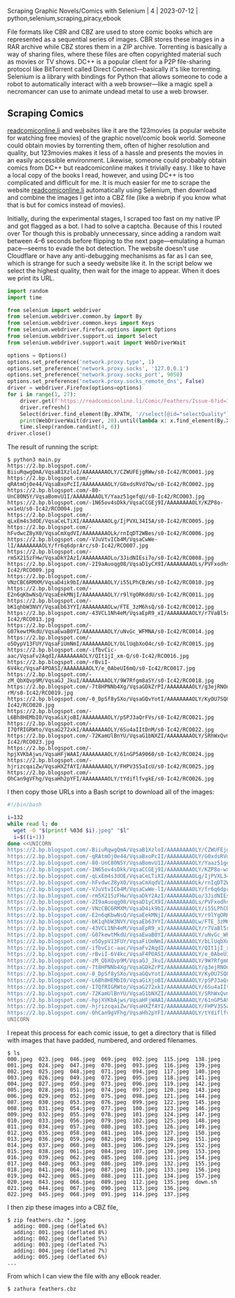 Scraping Graphic Novels/Comics with Selenium | 4 | 2023-07-12 | python,selenium,scraping,piracy,ebook

File formats like CBR and CBZ are used to store comic books which are represented as a sequential series of images. CBR stores these images in a RAR archive while CBZ stores them in a ZIP archive. Torrenting is basically a way of sharing files, where these files are often copyrighted material such as movies or TV shows. DC++ is a popular client for a P2P file-sharing protocol like BitTorrent called Direct Connect—basically it's like torrenting. Selenium is a library with bindings for Python that allows someone to code a robot to automatically interact with a web browser—like a magic spell a necromancer can use to animate undead metal to use a web browser.

## Scraping Comics

[readcomiconline.li](https://readcomiconline.li/) and websites like it are the 123movies (a popular website for watching free movies) of the graphic novel/comic book world. Someone could obtain movies by torrenting them, often of higher resolution and quality, but 123movies makes it less of a hassle and presents the movies in an easily accessible environment. Likewise, someone could probably obtain comics from DC++ but readcomiconline makes it trivially easy. I like to have a local copy of the books I read, however, and using DC++ is too complicated and difficult for me. It is much easier for me to scrape the website [readcomiconline.li](https://readcomiconline.li/) automatically using Selenium, then download and combine the images I get into a CBZ file (like a webrip if you know what that is but for comics instead of movies).

Initially, during the experimental stages, I scraped too fast on my native IP and got flagged as a bot. I had to solve a captcha. Because of this I routed over Tor though this is probably unnecessary, since adding a random wait between 4–6 seconds before flipping to the next page—emulating a human pace—seems to evade the bot detection. The website doesn't use Cloudflare or have any anti-debugging mechanisms as far as I can see, which is strange for such a seedy website like it. In the script below we select the highest quality, then wait for the image to appear. When it does we print its URL.

```py
import random
import time

from selenium import webdriver
from selenium.webdriver.common.by import By
from selenium.webdriver.common.keys import Keys
from selenium.webdriver.firefox.options import Options
from selenium.webdriver.support.ui import Select
from selenium.webdriver.support.wait import WebDriverWait

options = Options()
options.set_preference('network.proxy.type', 1)
options.set_preference('network.proxy.socks', '127.0.0.1')
options.set_preference('network.proxy.socks_port', 9050)
options.set_preference('network.proxy.socks_remote_dns', False)
driver = webdriver.Firefox(options=options)
for i in range(1, 27):
    driver.get(f'https://readcomiconline.li/Comic/Feathers/Issue-6?id=16783#{i}')
    driver.refresh()
    Select(driver.find_element(By.XPATH, '//select[@id="selectQuality"]')).select_by_value('hq')
    print(WebDriverWait(driver, 20).until(lambda x: x.find_element(By.XPATH, '//img[@id="imgCurrent"]')).get_attribute('src'))
    time.sleep(random.randint(4, 6))
driver.close()
```

The result of running the script:

```
$ python3 main.py
https://2.bp.blogspot.com/-BiiuRqwgQmA/VqsaB1XzloI/AAAAAAAAOLY/CZWUFEjgRWw/s0-Ic42/RCO001.jpg
https://2.bp.blogspot.com/-qRAtmOj0e44/VqsaBxoPcII/AAAAAAAAOLY/G0xdsRVd7Ow/s0-Ic42/RCO002.jpg
https://2.bp.blogspot.com/-80-UnC80N5Y/VqsaBomvU1I/AAAAAAAAOLY/Yaaz51gefqU/s0-Ic42/RCO003.jpg
https://2.bp.blogspot.com/-1N65ov4sDkk/VqsaCCGEj9I/AAAAAAAAOLY/KZP8o-wx1eU/s0-Ic42/RCO004.jpg
https://2.bp.blogspot.com/-qLxEm4s3dOE/VqsaCeLTiXI/AAAAAAAAOLg/IjPVXL34I5A/s0-Ic42/RCO005.jpg
https://2.bp.blogspot.com/-hFvdwcZ8yX0/VqsaCmXqdVI/AAAAAAAAOLk/rnIqDT2WBes/s0-Ic42/RCO006.jpg
https://2.bp.blogspot.com/-VJuVtvICb4M/VqsaCwWe-lI/AAAAAAAAOLY/fr6q6dprArc/s0-Ic42/RCO007.jpg
https://2.bp.blogspot.com/-rm5X215zFHw/VqsaDkY2AzI/AAAAAAAAOLo/3JidNIEsi7o/s0-Ic42/RCO008.jpg
https://2.bp.blogspot.com/-2I9aAuoqg08/VqsaD1yCX9I/AAAAAAAAOLs/PVFxodhskBI/s0-Ic42/RCO009.jpg
https://2.bp.blogspot.com/-VNzCBC6RMXM/VqsaD4ik9bI/AAAAAAAAOLY/i55LPhCBzWs/s0-Ic42/RCO010.jpg
https://2.bp.blogspot.com/-E2n6qKbwNsQ/VqsaEekMNjI/AAAAAAAAOLY/r9lYgORKddU/s0-Ic42/RCO011.jpg
https://2.bp.blogspot.com/-bK1qhbW3NVY/VqsaEb63YYI/AAAAAAAAOLw/FTE_3zM6hsQ/s0-Ic42/RCO012.jpg
https://2.bp.blogspot.com/-43VCL1Nh4eM/VqsaEpR9_xI/AAAAAAAAOLY/r7VaBl5rcjA/s0-Ic42/RCO013.jpg
https://2.bp.blogspot.com/-G07kewtMkdU/VqsaEwaB0YI/AAAAAAAAOLY/uNvGc_WFMNA/s0-Ic42/RCO014.jpg
https://2.bp.blogspot.com/-o5OypV13FUY/VqsaFiUmNmI/AAAAAAAAOLY/bLlUqbXoO4c/s0-Ic42/RCO015.jpg
https://2.bp.blogspot.com/-ifbvCic-aac/VqsaFv2AqdI/AAAAAAAAOLY/QIt1jI_xm-Q/s0-Ic42/RCO016.jpg
https://2.bp.blogspot.com/-rBviI-6V4kc/VqsaF4POASI/AAAAAAAAOLY/e_0AbeUI6mQ/s0-Ic42/RCO017.jpg
https://2.bp.blogspot.com/-zM_QbXQvp9M/VqsaGJ_JkuI/AAAAAAAAOLY/9W7Rfgm8aSY/s0-Ic42/RCO018.jpg
https://2.bp.blogspot.com/-7t8HPNNb4Xg/VqsaGDkZrPI/AAAAAAAAOLY/g3ejRNOn-rM/s0-Ic42/RCO019.jpg
https://2.bp.blogspot.com/-0_DpSf8ySXo/VqsaGQvYotI/AAAAAAAAOLY/KyOU7SQ8jUU/s0-Ic42/RCO020.jpg
https://2.bp.blogspot.com/-L6Bh8HEMbI0/VqsaGiXjoBI/AAAAAAAAOLY/pSPJ3aQrFVs/s0-Ic42/RCO021.jpg
https://2.bp.blogspot.com/-I7QfRIGRWto/VqsaG272xkI/AAAAAAAAOLY/6Su4aIItDnM/s0-Ic42/RCO022.jpg
https://2.bp.blogspot.com/-72KamUlBnYU/VqsaG1bNXZI/AAAAAAAAOLY/SRhWxQvmqFU/s0-Ic42/RCO023.jpg
https://2.bp.blogspot.com/-hpjXVKbAjws/VqsaHFjWAAI/AAAAAAAAOLY/61nGP5A9060/s0-Ic42/RCO024.jpg
https://2.bp.blogspot.com/-hjrizcqaiZw/VqsaHXZfAYI/AAAAAAAAOLY/FHPV3S5aIcU/s0-Ic42/RCO025.jpg
https://2.bp.blogspot.com/-OhCan9gVFhg/VqsaHh2pYFI/AAAAAAAAOLY/tYdiflfvgkE/s0-Ic42/RCO026.jpg
```

I then copy those URLs into a Bash script to download all of the images:

```bash
#!/bin/bash

i=132
while read l; do
  wget -O "$(printf %03d $i).jpeg" "$l"
  i=$((i+1))
done <<UNICORN
https://2.bp.blogspot.com/-BiiuRqwgQmA/VqsaB1XzloI/AAAAAAAAOLY/CZWUFEjgRWw/s0-Ic42/RCO001.jpg
https://2.bp.blogspot.com/-qRAtmOj0e44/VqsaBxoPcII/AAAAAAAAOLY/G0xdsRVd7Ow/s0-Ic42/RCO002.jpg
https://2.bp.blogspot.com/-80-UnC80N5Y/VqsaBomvU1I/AAAAAAAAOLY/Yaaz51gefqU/s0-Ic42/RCO003.jpg
https://2.bp.blogspot.com/-1N65ov4sDkk/VqsaCCGEj9I/AAAAAAAAOLY/KZP8o-wx1eU/s0-Ic42/RCO004.jpg
https://2.bp.blogspot.com/-qLxEm4s3dOE/VqsaCeLTiXI/AAAAAAAAOLg/IjPVXL34I5A/s0-Ic42/RCO005.jpg
https://2.bp.blogspot.com/-hFvdwcZ8yX0/VqsaCmXqdVI/AAAAAAAAOLk/rnIqDT2WBes/s0-Ic42/RCO006.jpg
https://2.bp.blogspot.com/-VJuVtvICb4M/VqsaCwWe-lI/AAAAAAAAOLY/fr6q6dprArc/s0-Ic42/RCO007.jpg
https://2.bp.blogspot.com/-rm5X215zFHw/VqsaDkY2AzI/AAAAAAAAOLo/3JidNIEsi7o/s0-Ic42/RCO008.jpg
https://2.bp.blogspot.com/-2I9aAuoqg08/VqsaD1yCX9I/AAAAAAAAOLs/PVFxodhskBI/s0-Ic42/RCO009.jpg
https://2.bp.blogspot.com/-VNzCBC6RMXM/VqsaD4ik9bI/AAAAAAAAOLY/i55LPhCBzWs/s0-Ic42/RCO010.jpg
https://2.bp.blogspot.com/-E2n6qKbwNsQ/VqsaEekMNjI/AAAAAAAAOLY/r9lYgORKddU/s0-Ic42/RCO011.jpg
https://2.bp.blogspot.com/-bK1qhbW3NVY/VqsaEb63YYI/AAAAAAAAOLw/FTE_3zM6hsQ/s0-Ic42/RCO012.jpg
https://2.bp.blogspot.com/-43VCL1Nh4eM/VqsaEpR9_xI/AAAAAAAAOLY/r7VaBl5rcjA/s0-Ic42/RCO013.jpg
https://2.bp.blogspot.com/-G07kewtMkdU/VqsaEwaB0YI/AAAAAAAAOLY/uNvGc_WFMNA/s0-Ic42/RCO014.jpg
https://2.bp.blogspot.com/-o5OypV13FUY/VqsaFiUmNmI/AAAAAAAAOLY/bLlUqbXoO4c/s0-Ic42/RCO015.jpg
https://2.bp.blogspot.com/-ifbvCic-aac/VqsaFv2AqdI/AAAAAAAAOLY/QIt1jI_xm-Q/s0-Ic42/RCO016.jpg
https://2.bp.blogspot.com/-rBviI-6V4kc/VqsaF4POASI/AAAAAAAAOLY/e_0AbeUI6mQ/s0-Ic42/RCO017.jpg
https://2.bp.blogspot.com/-zM_QbXQvp9M/VqsaGJ_JkuI/AAAAAAAAOLY/9W7Rfgm8aSY/s0-Ic42/RCO018.jpg
https://2.bp.blogspot.com/-7t8HPNNb4Xg/VqsaGDkZrPI/AAAAAAAAOLY/g3ejRNOn-rM/s0-Ic42/RCO019.jpg
https://2.bp.blogspot.com/-0_DpSf8ySXo/VqsaGQvYotI/AAAAAAAAOLY/KyOU7SQ8jUU/s0-Ic42/RCO020.jpg
https://2.bp.blogspot.com/-L6Bh8HEMbI0/VqsaGiXjoBI/AAAAAAAAOLY/pSPJ3aQrFVs/s0-Ic42/RCO021.jpg
https://2.bp.blogspot.com/-I7QfRIGRWto/VqsaG272xkI/AAAAAAAAOLY/6Su4aIItDnM/s0-Ic42/RCO022.jpg
https://2.bp.blogspot.com/-72KamUlBnYU/VqsaG1bNXZI/AAAAAAAAOLY/SRhWxQvmqFU/s0-Ic42/RCO023.jpg
https://2.bp.blogspot.com/-hpjXVKbAjws/VqsaHFjWAAI/AAAAAAAAOLY/61nGP5A9060/s0-Ic42/RCO024.jpg
https://2.bp.blogspot.com/-hjrizcqaiZw/VqsaHXZfAYI/AAAAAAAAOLY/FHPV3S5aIcU/s0-Ic42/RCO025.jpg
https://2.bp.blogspot.com/-OhCan9gVFhg/VqsaHh2pYFI/AAAAAAAAOLY/tYdiflfvgkE/s0-Ic42/RCO026.jpg
UNICORN
```

I repeat this process for each comic issue, to get a directory that is filled with images that have padded, numbered, and ordered filenames.

```
$ ls
000.jpeg  023.jpeg  046.jpeg  069.jpeg  092.jpeg  115.jpeg  138.jpeg
001.jpeg  024.jpeg  047.jpeg  070.jpeg  093.jpeg  116.jpeg  139.jpeg
002.jpeg  025.jpeg  048.jpeg  071.jpeg  094.jpeg  117.jpeg  140.jpeg
003.jpeg  026.jpeg  049.jpeg  072.jpeg  095.jpeg  118.jpeg  141.jpeg
004.jpeg  027.jpeg  050.jpeg  073.jpeg  096.jpeg  119.jpeg  142.jpeg
005.jpeg  028.jpeg  051.jpeg  074.jpeg  097.jpeg  120.jpeg  143.jpeg
006.jpeg  029.jpeg  052.jpeg  075.jpeg  098.jpeg  121.jpeg  144.jpeg
007.jpeg  030.jpeg  053.jpeg  076.jpeg  099.jpeg  122.jpeg  145.jpeg
008.jpeg  031.jpeg  054.jpeg  077.jpeg  100.jpeg  123.jpeg  146.jpeg
009.jpeg  032.jpeg  055.jpeg  078.jpeg  101.jpeg  124.jpeg  147.jpeg
010.jpeg  033.jpeg  056.jpeg  079.jpeg  102.jpeg  125.jpeg  148.jpeg
011.jpeg  034.jpeg  057.jpeg  080.jpeg  103.jpeg  126.jpeg  149.jpeg
012.jpeg  035.jpeg  058.jpeg  081.jpeg  104.jpeg  127.jpeg  150.jpeg
013.jpeg  036.jpeg  059.jpeg  082.jpeg  105.jpeg  128.jpeg  151.jpeg
014.jpeg  037.jpeg  060.jpeg  083.jpeg  106.jpeg  129.jpeg  152.jpeg
015.jpeg  038.jpeg  061.jpeg  084.jpeg  107.jpeg  130.jpeg  153.jpeg
016.jpeg  039.jpeg  062.jpeg  085.jpeg  108.jpeg  131.jpeg  154.jpeg
017.jpeg  040.jpeg  063.jpeg  086.jpeg  109.jpeg  132.jpeg  155.jpeg
018.jpeg  041.jpeg  064.jpeg  087.jpeg  110.jpeg  133.jpeg  156.jpeg
019.jpeg  042.jpeg  065.jpeg  088.jpeg  111.jpeg  134.jpeg  157.jpeg
020.jpeg  043.jpeg  066.jpeg  089.jpeg  112.jpeg  135.jpeg  down.sh
021.jpeg  044.jpeg  067.jpeg  090.jpeg  113.jpeg  136.jpeg
022.jpeg  045.jpeg  068.jpeg  091.jpeg  114.jpeg  137.jpeg
```

I then zip these images into a CBZ file,

```
$ zip feathers.cbz *.jpeg
  adding: 000.jpeg (deflated 6%)
  adding: 001.jpeg (deflated 8%)
  adding: 002.jpeg (deflated 5%)
  adding: 003.jpeg (deflated 7%)
  adding: 004.jpeg (deflated 7%)
  adding: 005.jpeg (deflated 6%)
...
```

From which I can view the file with any eBook reader.

```
$ zathura feathers.cbz
```
